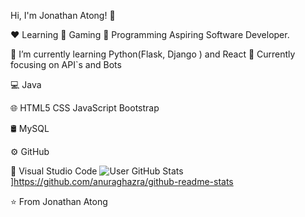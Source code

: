 Hi, I'm Jonathan Atong! 👋

❤️ Learning	💛 Gaming	💙 Programming
Aspiring Software Developer.

🔭 I’m currently learning Python(Flask, Django ) and React
🌱 Currently focusing on API`s and Bots

💻  Java

🌐   HTML5 CSS JavaScript Bootstrap

🛢   MySQL

⚙️   GitHub

🔧   Visual Studio Code
![User GitHub Stats](https://github-readme-stats.vercel.app/api?username=atongjonathan)]https://github.com/anuraghazra/github-readme-stats


⭐️ From Jonathan Atong
